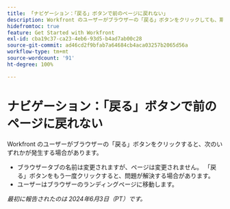 ```yaml
---
title: 「ナビゲーション：「戻る」ボタンで前のページに戻れない」
description: Workfront のユーザーがブラウザーの「戻る」ボタンをクリックしても、期待どおりに機能しません。
hidefromtoc: true
feature: Get Started with Workfront
exl-id: cba19c37-ca23-4eb6-93d5-b4ad7ab00c28
source-git-commit: ad46cd2f9bfab7a64684cb4aca03257b2065d56a
workflow-type: tm+mt
source-wordcount: '91'
ht-degree: 100%

---
```


# ナビゲーション：「戻る」ボタンで前のページに戻れない

<!--

>[!NOTE]
>
>This issue was fixed on June 20, 2024.

-->

Workfront のユーザーがブラウザーの「戻る」ボタンをクリックすると、次のいずれかが発生する場合があります。

* ブラウザータブの名前は変更されますが、ページは変更されません。 「戻る」ボタンをもう一度クリックすると、問題が解決する場合があります。
* ユーザーはブラウザーのランディングページに移動します。

_最初に報告されたのは 2024年6月3日（PT）です。_
